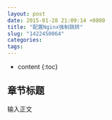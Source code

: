 ```yaml
---
layout: post
date: 2015-01-28 21:09:14 +0800
title: "配置Nginx强制跳转"
slug: "1422450064"
categories: 
tags: 
---
```

* content
{:toc}

## 章节标题
输入正文

